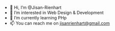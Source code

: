 - 👋 Hi, I’m @Jisan-Rienhart
- 👀 I’m interested in Web Design & Development
- 🌱 I’m currently learning PHp
- 📫 You can reach me on jisanrienhart@gmail.com

<!---
Jisan-Rienhart/Jisan-Rienhart is a ✨ special ✨ repository because its `README.md` (this file) appears on your GitHub profile.
You can click the Preview link to take a look at your changes.
--->
